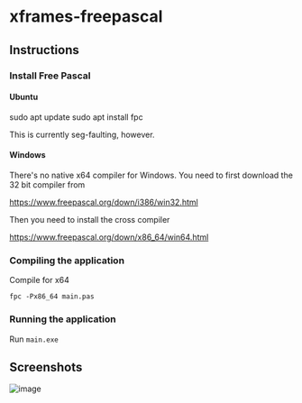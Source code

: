 # xframes-freepascal

## Instructions

### Install Free Pascal

#### Ubuntu

sudo apt update
sudo apt install fpc

This is currently seg-faulting, however.

#### Windows

There's no native x64 compiler for Windows. You need to first download the 32 bit compiler from

https://www.freepascal.org/down/i386/win32.html

Then you need to install the cross compiler

https://www.freepascal.org/down/x86_64/win64.html

### Compiling the application

Compile for x64

`fpc -Px86_64 main.pas`

### Running the application

Run `main.exe`

## Screenshots

![image](https://github.com/user-attachments/assets/a962ec9b-03e0-4ff5-9335-f8e82f3cb4c6)

